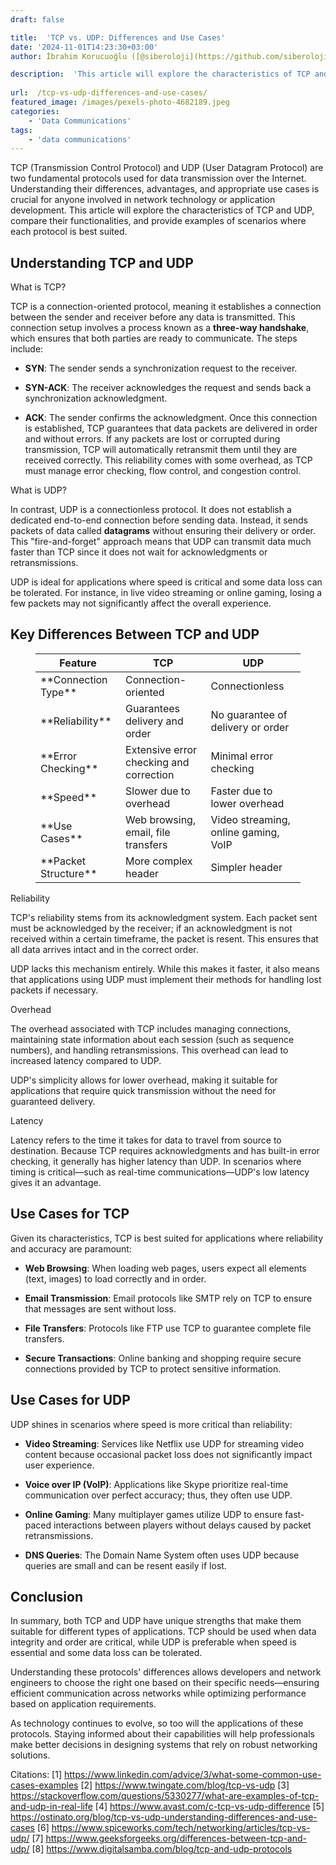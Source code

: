 ```yaml
---
draft: false

title:  'TCP vs. UDP: Differences and Use Cases'
date: '2024-11-01T14:23:30+03:00'
author: İbrahim Korucuoğlu ([@siberoloji](https://github.com/siberoloji))

description:  'This article will explore the characteristics of TCP and UDP, compare their functionalities, and provide examples of scenarios where each protocol is best suited.' 
 
url:  /tcp-vs-udp-differences-and-use-cases/
featured_image: /images/pexels-photo-4682189.jpeg
categories:
    - 'Data Communications'
tags:
    - 'data communications'
---
```



TCP (Transmission Control Protocol) and UDP (User Datagram Protocol) are two fundamental protocols used for data transmission over the Internet. Understanding their differences, advantages, and appropriate use cases is crucial for anyone involved in network technology or application development. This article will explore the characteristics of TCP and UDP, compare their functionalities, and provide examples of scenarios where each protocol is best suited.



## Understanding TCP and UDP



What is TCP?



TCP is a connection-oriented protocol, meaning it establishes a connection between the sender and receiver before any data is transmitted. This connection setup involves a process known as a **three-way handshake**, which ensures that both parties are ready to communicate. The steps include:


* **SYN**: The sender sends a synchronization request to the receiver.

* **SYN-ACK**: The receiver acknowledges the request and sends back a synchronization acknowledgment.

* **ACK**: The sender confirms the acknowledgment.
Once this connection is established, TCP guarantees that data packets are delivered in order and without errors. If any packets are lost or corrupted during transmission, TCP will automatically retransmit them until they are received correctly. This reliability comes with some overhead, as TCP must manage error checking, flow control, and congestion control.



What is UDP?



In contrast, UDP is a connectionless protocol. It does not establish a dedicated end-to-end connection before sending data. Instead, it sends packets of data called **datagrams** without ensuring their delivery or order. This "fire-and-forget" approach means that UDP can transmit data much faster than TCP since it does not wait for acknowledgments or retransmissions.



UDP is ideal for applications where speed is critical and some data loss can be tolerated. For instance, in live video streaming or online gaming, losing a few packets may not significantly affect the overall experience.



## Key Differences Between TCP and UDP


<!-- wp:table -->
<figure class="wp-block-table"><table class="has-fixed-layout"><thead><tr><th>Feature</th><th>TCP</th><th>UDP</th></tr></thead><tbody><tr><td>**Connection Type**</td><td>Connection-oriented</td><td>Connectionless</td></tr><tr><td>**Reliability**</td><td>Guarantees delivery and order</td><td>No guarantee of delivery or order</td></tr><tr><td>**Error Checking**</td><td>Extensive error checking and correction</td><td>Minimal error checking</td></tr><tr><td>**Speed**</td><td>Slower due to overhead</td><td>Faster due to lower overhead</td></tr><tr><td>**Use Cases**</td><td>Web browsing, email, file transfers</td><td>Video streaming, online gaming, VoIP</td></tr><tr><td>**Packet Structure**</td><td>More complex header</td><td>Simpler header</td></tr></tbody></table></figure>
<!-- /wp:table -->


Reliability



TCP's reliability stems from its acknowledgment system. Each packet sent must be acknowledged by the receiver; if an acknowledgment is not received within a certain timeframe, the packet is resent. This ensures that all data arrives intact and in the correct order.



UDP lacks this mechanism entirely. While this makes it faster, it also means that applications using UDP must implement their methods for handling lost packets if necessary.



Overhead



The overhead associated with TCP includes managing connections, maintaining state information about each session (such as sequence numbers), and handling retransmissions. This overhead can lead to increased latency compared to UDP.



UDP's simplicity allows for lower overhead, making it suitable for applications that require quick transmission without the need for guaranteed delivery.



Latency



Latency refers to the time it takes for data to travel from source to destination. Because TCP requires acknowledgments and has built-in error checking, it generally has higher latency than UDP. In scenarios where timing is critical—such as real-time communications—UDP's low latency gives it an advantage.



## Use Cases for TCP



Given its characteristics, TCP is best suited for applications where reliability and accuracy are paramount:


* **Web Browsing**: When loading web pages, users expect all elements (text, images) to load correctly and in order.

* **Email Transmission**: Email protocols like SMTP rely on TCP to ensure that messages are sent without loss.

* **File Transfers**: Protocols like FTP use TCP to guarantee complete file transfers.

* **Secure Transactions**: Online banking and shopping require secure connections provided by TCP to protect sensitive information.
## Use Cases for UDP



UDP shines in scenarios where speed is more critical than reliability:


* **Video Streaming**: Services like Netflix use UDP for streaming video content because occasional packet loss does not significantly impact user experience.

* **Voice over IP (VoIP)**: Applications like Skype prioritize real-time communication over perfect accuracy; thus, they often use UDP.

* **Online Gaming**: Many multiplayer games utilize UDP to ensure fast-paced interactions between players without delays caused by packet retransmissions.

* **DNS Queries**: The Domain Name System often uses UDP because queries are small and can be resent easily if lost.
## Conclusion



In summary, both TCP and UDP have unique strengths that make them suitable for different types of applications. TCP should be used when data integrity and order are critical, while UDP is preferable when speed is essential and some data loss can be tolerated.



Understanding these protocols' differences allows developers and network engineers to choose the right one based on their specific needs—ensuring efficient communication across networks while optimizing performance based on application requirements.



As technology continues to evolve, so too will the applications of these protocols. Staying informed about their capabilities will help professionals make better decisions in designing systems that rely on robust networking solutions.



Citations: [1] https://www.linkedin.com/advice/3/what-some-common-use-cases-examples [2] https://www.twingate.com/blog/tcp-vs-udp [3] https://stackoverflow.com/questions/5330277/what-are-examples-of-tcp-and-udp-in-real-life [4] https://www.avast.com/c-tcp-vs-udp-difference [5] https://ostinato.org/blog/tcp-vs-udp-understanding-differences-and-use-cases [6] https://www.spiceworks.com/tech/networking/articles/tcp-vs-udp/ [7] <a href="https://www.geeksforgeeks.org/differences-between-tcp-and-udp/">https://www.geeksforgeeks.org/differences-between-tcp-and-udp/</a> [8] https://www.digitalsamba.com/blog/tcp-and-udp-protocols
